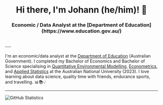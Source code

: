 <h1 align="center">Hi there, I'm Johann (he/him)! 👋</h1>

<h3 align="center"> Economic / Data Analyst at the [Department of Education](https://www.education.gov.au/)</h3>

<br>
---

I'm an economic/data analyst at the [Department of Education](https://www.education.gov.au/) (Australian Government). I completed my Bachelor of Economics and Bachelor of Science specialising in [Quantitative Environmental Modelling](https://programsandcourses.anu.edu.au/2023/major/quem-maj), [Econometrics](https://programsandcourses.anu.edu.au/2023/minor/emet-min), and [Applied Statistics](https://programsandcourses.anu.edu.au/2023/minor/apst-min) at the Australian National University (2023). I love learning about data science, quality time with friends, endurance sports, and travelling. 📊📚💡

---

![GitHub Statistics](https://github-readme-stats.vercel.app/api?username=johann-wagner)
